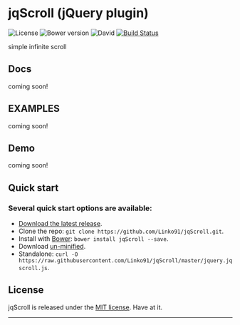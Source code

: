 # jqScroll (jQuery plugin)
![License](https://img.shields.io/badge/license-MIT-blue.svg)
![Bower version](https://img.shields.io/badge/bower-1.6.2-yellow.svg)
![David](https://david-dm.org/Linko91/jqScroll.svg)
[![Build Status](https://img.shields.io/travis/Linko91/jqScroll/master.svg)](https://travis-ci.org/Linko91/jqScroll)

simple infinite scroll

## Docs
coming soon!

## EXAMPLES
coming soon!

## Demo
coming soon!



## Quick start

### Several quick start options are available:

* [Download the latest release](https://github.com/Linko91/jqScroll/archive/1.6.zip).
* Clone the repo: `git clone https://github.com/Linko91/jqScroll.git`.
* Install with [Bower](http://bower.io): `bower install jqScroll --save`.
* Download [un-minified](https://raw.githubusercontent.com/Linko91/jqScroll/master/jquery.jqscroll.js).
* Standalone: ```curl -O https://raw.githubusercontent.com/Linko91/jqScroll/master/jquery.jqscroll.js```.




## License
jqScroll is released under the [MIT license](https://raw.githubusercontent.com/Linko91/jqScroll/master/LICENSE). Have at it.
* * *
